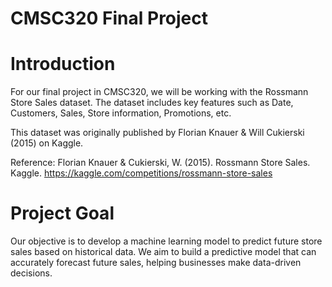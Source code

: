 # CMSC320 Final Project

# Introduction
For our final project in CMSC320, we will be working with the Rossmann Store Sales dataset. The dataset includes key features such as Date, Customers, Sales, Store information, Promotions, etc.

This dataset was originally published by Florian Knauer & Will Cukierski (2015) on Kaggle.

Reference: Florian Knauer & Cukierski, W. (2015). Rossmann Store Sales. Kaggle. https://kaggle.com/competitions/rossmann-store-sales

# Project Goal
Our objective is to develop a machine learning model to predict future store sales based on historical data. 
We aim to build a predictive model that can accurately forecast future sales, helping businesses make data-driven decisions.
